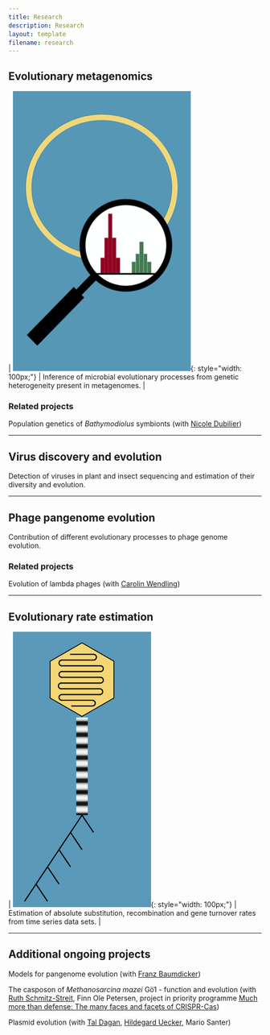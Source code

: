```yaml
---
title: Research
description: Research
layout: template
filename: research
---
```


## Evolutionary metagenomics

| ![Metagenome variation](mgvar.png){: style="width: 100px;"} | Inference of microbial evolutionary processes from genetic heterogeneity present in metagenomes.  |

### Related projects

Population genetics of *Bathymodiolus* symbionts (with [Nicole Dubilier](https://www.mpi-bremen.de/en/Nicole-Dubilier.html))

* * * * *

## Virus discovery and evolution

Detection of viruses in plant and insect sequencing and estimation of their diversity and evolution.

* * * * *

## Phage pangenome evolution

Contribution of different evolutionary processes to phage genome
evolution.

### Related projects

Evolution of lambda phages (with [Carolin Wendling](https://usys.ethz.ch/en/people/profile.MjUyNjM3.TGlzdC82MzcsMzIwMTk3MjIy.html))

* * * * *

## Evolutionary rate estimation

| ![Phage time series](phagets.png){: style="width: 100px;"} | Estimation of absolute substitution, recombination and gene turnover
rates from time series data sets.  |

* * * * *

## Additional ongoing projects

Models for pangenome evolution (with [Franz Baumdicker](http://baumdickerlab.de/))

The casposon of *Methanosarcina mazei* Gö1 - function and evolution
(with [Ruth Schmitz-Streit](http://www.mikrobio.uni-kiel.de/de/ag-schmitz-streit),
Finn Ole Petersen, project in priority programme [Much more than defense: The many faces and facets of CRISPR-Cas](https://www.uni-ulm.de/nawi/crispr-spp2141/))

Plasmid evolution (with [Tal Dagan](https://www.mikrobio.uni-kiel.de/de/ag-dagan), [Hildegard Uecker](http://web.evolbio.mpg.de/~uecker/), Mario Santer)
